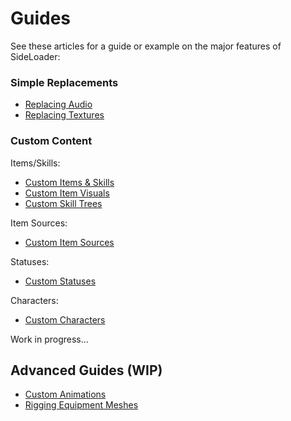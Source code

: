 # Guides
See these articles for a guide or example on the major features of SideLoader:

### Simple Replacements
* [Replacing Audio](Guides/ReplacingAudio.md)
* [Replacing Textures](Guides/ReplacingTextures.md)

### Custom Content
Items/Skills:
* [Custom Items & Skills](Guides/Items.md)
* [Custom Item Visuals](Guides/ItemVisuals.md)
* [Custom Skill Trees](Guides/SkillTrees.md)

Item Sources:
* [Custom Item Sources](Guides/ItemSources.md)

Statuses:
* [Custom Statuses](Guides/StatusEffects.md)

Characters:
* [Custom Characters](Guides/Characters.md)

Work in progress...

## Advanced Guides (WIP)

* [Custom Animations](Guides/Animations.md)
* [Rigging Equipment Meshes](Guides/Rigging.md)
